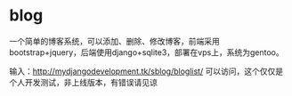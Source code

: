 blog
====

一个简单的博客系统，可以添加、删除、修改博客，前端采用bootstrap+jquery，后端使用django+sqlite3，部署在vps上，系统为gentoo。

输入：http://mydjangodevelopment.tk/sblog/bloglist/
可以访问，这个仅仅是个人开发测试，非上线版本，有错误请见谅
